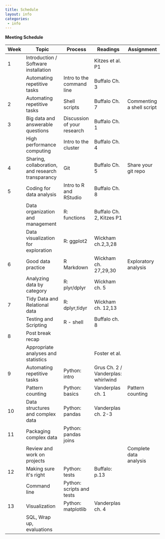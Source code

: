 ```yaml
---
title: Schedule
layout: info
categories:
 - info
---
```


**Meeting Schedule**

| Week | Topic   | Process  | Readings      | Assignment   |
| ---- | ------------ | ---------- | ------------- | ---- |
| 1   | Introduction / Software installation     | | Kitzes et al. P1| |
|| Automating repetitive tasks | Intro to the command line | Buffalo Ch. 3 |                       |
| 2   | Automating repetitive tasks  | Shell scripts | Buffalo Ch. 7 | Commenting a shell script |
| 3   | Big data and answerable questions   | Discussion of your research  | Buffalo Ch. 1 |                           |
|      | High performance computing  | Intro to the cluster | Buffalo Ch. 4 ||
| 4   | Sharing, collaboration, and research transparancy | Git| Buffalo Ch. 5 | Share your git repo       |
| 5   | Coding for data analysis| Intro to R and RStudio| Buffalo Ch. 8 ||
|    | Data organization and management|R: functions|Buffalo Ch. 2, Kitzes P1||
||Data visualization for exploration| R: ggplot2| Wickham ch.2,3,28 | |
| 6    | Good data practice | R Markdown| Wickham ch. 27,29,30 |Exploratory analysis|
|| Analyzing data by category|R: plyr/dplyr | Wickham ch. 5 | |
| 7 | Tidy Data and Relational data|R: dplyr,tidyr| Wickham ch. 12,13
|    | Testing and Scripting|R - shell  | Buffalo ch. 8 |     |
| 8   | Post break recap
||Appropriate analyses and statistics      ||Foster et al.  |
| 9    | Automating repetitive tasks| Python: intro| Grus Ch. 2 / Vanderplas: whirlwind  |                              |
||Pattern counting |Python: basics|Vanderplas ch. 1|Pattern counting|
| 10   | Data structures and complex data| Python: pandas |Vanderplas ch. 2-3||
|11    | Packaging complex data| Python: pandas joins|||
|   | Review and work on projects| || Complete data analysis    |
| 12   | Making sure it's right   | Python: tests  | Buffalo: p.13              ||
|   | Command line   |  Python: scripts and tests                |              ||
| 13   | Visualization   | Python: matplotlib | Vanderplas ch. 4  ||
|   |SQL, Wrap up, evaluations  ||
